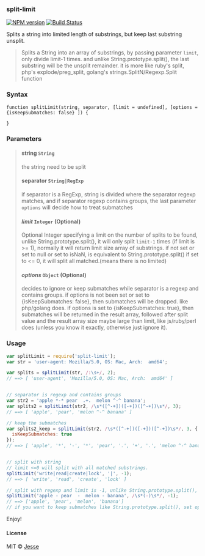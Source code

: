 ### split-limit
[![NPM version][npm-image]][npm-url]
[![Build Status][travis-image]][travis-url]

Splits a string into limited length of substrings, but keep last substring unsplit.

> Splits a String into an array of substrings, by passing parameter `limit`, only divide limit-1 times.
> and unlike String.prototype.split(), the last substring will be the unsplit remainder.
> it is more like ruby's split, php's explode/preg_split, golang's strings.SplitN/Regexp.Split function

### Syntax
```
function splitLimit(string, separator, [limit = undefined], [options = {isKeepSubmatches: false} ]) {

}
```
### Parameters
>#### string `String`
> the string need to be split
>#### separator `String|RegExp`
> if separator is a RegExp, string is divided where the separator regexp matches,
> and if separator regexp contains groups, the last parameter `options` will decide how to treat submatches
>#### *limit* `Integer` (Optional)
> Optional Integer specifying a limit on the number of splits to be found,
> unlike String.prototype.split(), it will only split `limit-1` times (if limit is >= 1), normally it will return limit size array of substrings.
> if not set or set to null or set to isNaN, is equivalent to String.prototype.split()
> if set to <= 0, it will split all matched.(means there is no limited)
>#### *options* `Object`  (Optional)
>decides to ignore or keep submatches while separator is a regexp and contains groups.
> if options is not been set or set to {isKeepSubmatches: false}, then submatches will be dropped. like php/golang does.
> if options is set to {isKeepSubmatches: true}, then submatches will be returned in the result array, followed after split value
> and the result array size maybe large than limit, like js/ruby/perl does (unless you know it exactly, otherwise just ignore it).

### Usage
``` js
var splitLimit = require('split-limit');
var str = 'user-agent: Mozilla/5.0, OS: Mac, Arch:  amd64';

var splits = splitLimit(str, /:\s+/, 2);
// ==> [ 'user-agent', 'Mozilla/5.0, OS: Mac, Arch:  amd64' ]


// separator is regexp and contains groups
var str2 = 'apple *-* pear  .+.  melon ^-^ banana';
var splits2 = splitLimit(str2, /\s*([^-+])([-+])([^-+])\s*/, 3);
// ==> [ 'apple', 'pear', 'melon ^-^ banana' ]

// keep the submatches
var splits2_keep = splitLimit(str2, /\s*([^-+])([-+])([^-+])\s*/, 3, {
  isKeepSubmatches: true
});
// ==> [ 'apple', '*', '-', '*', 'pear', '.', '+', '.', 'melon ^-^ banana' ]


// split with string
// limit <=0 will split with all matched substrings.
splitLimit('write|read|create|lock', '|', -1);
// ==> [ 'write', 'read', 'create', 'lock' ]

// split with regexp and limit is -1, unlike String.prototype.split(), it ignored submatches!
splitLimit('apple - pear  -  melon - banana', /\s*(-)\s*/, -1);
// ==> ['apple', 'pear', 'melon', 'banana']
// if you want to keep submatches like String.prototype.split(), set options to {isKeepSubmatches: true}
```

Enjoy!
#### License
MIT © [Jesse](http://www.jianshu.com/users/e1e48224c7f1/)

[npm-url]: https://npmjs.org/package/split-limit
[npm-image]: https://img.shields.io/npm/v/split-limit.svg?style=flat-square

[travis-url]: https://travis-ci.org/jesseky/split-limit
[travis-image]: https://img.shields.io/travis/jesseky/split-limit.svg?style=flat-square
